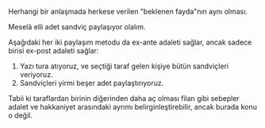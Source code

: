 Herhangi bir anlaşmada herkese verilen "beklenen fayda"nın aynı olması.

Meselâ elli adet sandviç paylaşıyor olalım.

Aşağıdaki her iki paylaşım metodu da ex-ante adaleti sağlar, ancak sadece birisi ex-post adaleti sağlar:

1) Yazı tura atıyoruz, ve seçtiği taraf gelen kişiye bütün sandviçleri veriyoruz.
2) Sandviçleri yirmi beşer adet paylaştırıyoruz.

Tabii ki taraflardan birinin diğerinden daha aç olması filan gibi sebepler adalet ve hakkaniyet arasındaki ayrımı belirginleştirebilir, ancak burada konu o değil.